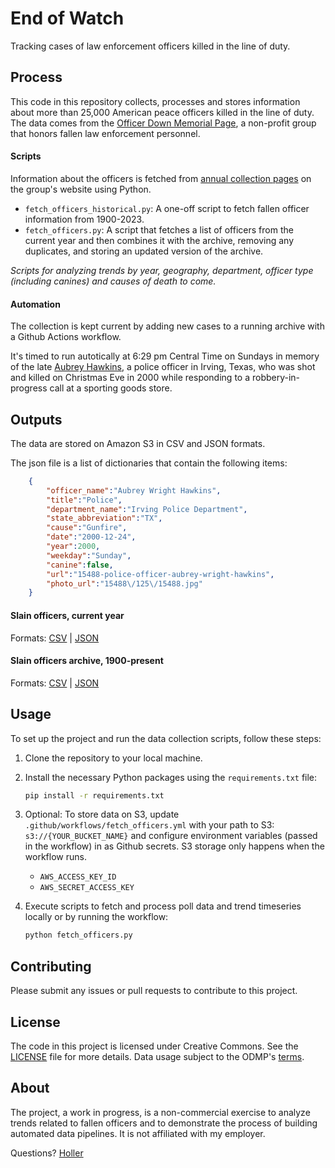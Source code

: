 # End of Watch
Tracking cases of law enforcement officers killed in the line of duty. 

## Process

This code in this repository collects, processes and stores information about more than 25,000 American peace officers killed in the line of duty. The data comes from the [Officer Down Memorial Page](https://www.odmp.org/info/about-odmp), a non-profit group that honors fallen law enforcement personnel.

#### Scripts

Information about the officers is fetched from [annual collection pages](https://www.odmp.org/search/year/2024) on the group's website using Python.

- `fetch_officers_historical.py`: A one-off script to fetch fallen officer information from 1900-2023. 
- `fetch_officers.py`: A script that fetches a list of officers from the current year and then combines it with the archive, removing any duplicates, and storing an updated version of the archive. 

*Scripts for analyzing trends by year, geography, department, officer type (including canines) and causes of death to come.*

#### Automation

The collection is kept current by adding new cases to a running archive with a Github Actions workflow. 

It's timed to run autotically at 6:29 pm Central Time on Sundays in memory of the late [Aubrey Hawkins](https://www.odmp.org/officer/15488-police-officer-aubrey-wright-hawkins), a police officer in Irving, Texas, who was shot and killed on Christmas Eve in 2000 while responding to a robbery-in-progress call at a sporting goods store.

## Outputs

The data are stored on Amazon S3 in CSV and JSON formats.

The json file is a list of dictionaries that contain the following items: 

```json
    {
        "officer_name":"Aubrey Wright Hawkins",
        "title":"Police",
        "department_name":"Irving Police Department",
        "state_abbreviation":"TX",
        "cause":"Gunfire",
        "date":"2000-12-24",
        "year":2000,
        "weekday":"Sunday",
        "canine":false,
        "url":"15488-police-officer-aubrey-wright-hawkins",
        "photo_url":"15488\/125\/15488.jpg"
    }
```

#### Slain officers, current year
Formats: [CSV](https://stilesdata.com/police-end-of-watch/us_slain_police_officers_{current_year}.csv) | [JSON](https://stilesdata.com/police-end-of-watch/us_slain_police_officers_{current_year}.json)

#### Slain officers archive, 1900-present
Formats: [CSV](https://stilesdata.com/police-end-of-watch/us_slain_police_officers_archive_1900_present.csv) | [JSON](https://stilesdata.com/police-end-of-watch/us_slain_police_officers_archive_1900_present.json)

## Usage

To set up the project and run the data collection scripts, follow these steps:

1. Clone the repository to your local machine.

2. Install the necessary Python packages using the `requirements.txt` file:
   ```bash
   pip install -r requirements.txt
   ```

3. Optional: To store data on S3, update `.github/workflows/fetch_officers.yml` with your path to S3: `s3://{YOUR_BUCKET_NAME}` and configure environment variables (passed in the workflow) in as Github secrets. S3 storage only happens when the workflow runs.
   - `AWS_ACCESS_KEY_ID`
   - `AWS_SECRET_ACCESS_KEY`

4. Execute scripts to fetch and process poll data and trend timeseries locally or by running the workflow:
   ```bash
   python fetch_officers.py
   ```

## Contributing

Please submit any issues or pull requests to contribute to this project.

## License

The code in this project is licensed under Creative Commons. See the [LICENSE](LICENSE) file for more details. Data usage subject to the ODMP's [terms](https://www.odmp.org/info/terms-of-use). 

## About 

The project, a work in progress, is a non-commercial exercise to analyze trends related to fallen officers and to demonstrate the process of building automated data pipelines. It is not affiliated with my employer.

Questions? [Holler](mailto:mattstiles@gmail.com)